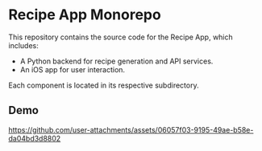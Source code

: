 # Recipe App Monorepo

This repository contains the source code for the Recipe App, which includes:

- A Python backend for recipe generation and API services.
- An iOS app for user interaction.

Each component is located in its respective subdirectory.

## Demo

https://github.com/user-attachments/assets/06057f03-9195-49ae-b58e-da04bd3d8802


